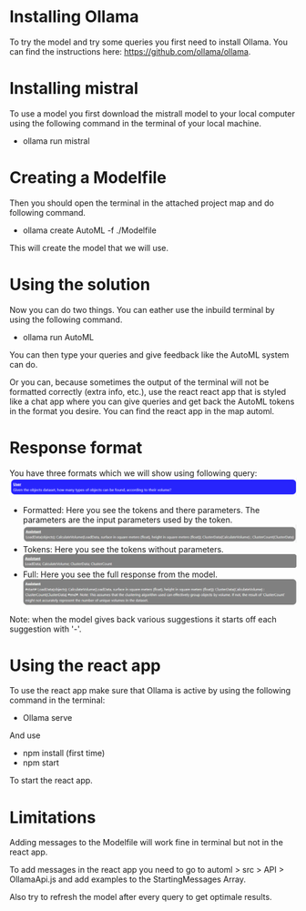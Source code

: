 # Installing Ollama

To try the model and try some queries you first need to install Ollama. You can find the instructions here: https://github.com/ollama/ollama.

# Installing mistral

To use a model you first download the mistrall model to your local computer using the following command in the terminal of your local machine.

- ollama run mistral

# Creating a Modelfile

Then you should open the terminal in the attached project map and do following command.

- ollama create AutoML -f ./Modelfile

This will create the model that we will use.

# Using the solution

Now you can do two things. You can eather use the inbuild terminal by using the following command.

- ollama run AutoML

You can then type your queries and give feedback like the AutoML system can do.

Or you can, because sometimes the output of the terminal will not be formatted correctly (extra info, etc.), use the react react app that is styled like a chat app where you can give queries and get back the AutoML tokens in the format you desire. You can find the react app in the map automl.

# Response format

You have three formats which we will show using following query:
![Alt text](https://github.com/MircoGijsens1/LLM-AI-challenge-VUB/blob/main/Screenshots/format_query.png "Query")

- Formatted: Here you see the tokens and there parameters. The parameters are the input parameters used by the token.
![Alt text](https://github.com/MircoGijsens1/LLM-AI-challenge-VUB/blob/main/Screenshots/Formatted_output.png "Formatted")
- Tokens: Here you see the tokens without parameters.
![Alt text](https://github.com/MircoGijsens1/LLM-AI-challenge-VUB/blob/main/Screenshots/tokens_output.png "Token")
- Full: Here you see the full response from the model.
![Alt text](https://github.com/MircoGijsens1/LLM-AI-challenge-VUB/blob/main/Screenshots/full_output.png "Full")

Note: when the model gives back various suggestions it starts off each suggestion with '-'.

# Using the react app

To use the react app make sure that Ollama is active by using the following command in the terminal:

- Ollama serve

And use

- npm install (first time)
- npm start

To start the react app.

# Limitations

Adding messages to the Modelfile will work fine in terminal but not in the react app.

To add messages in the react app you need to go to automl > src > API > OllamaApi.js
and add examples to the StartingMessages Array.

Also try to refresh the model after every query to get optimale results.
